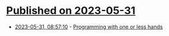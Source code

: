 # [Published on 2023-05-31](index.md)

* [2023-05-31, 08:57:10](https://lobste.rs/s/o4usyg/programming_with_one_less_hands) - [Programming with one or less hands](https://lobste.rs/s/o4usyg/programming_with_one_less_hands)
